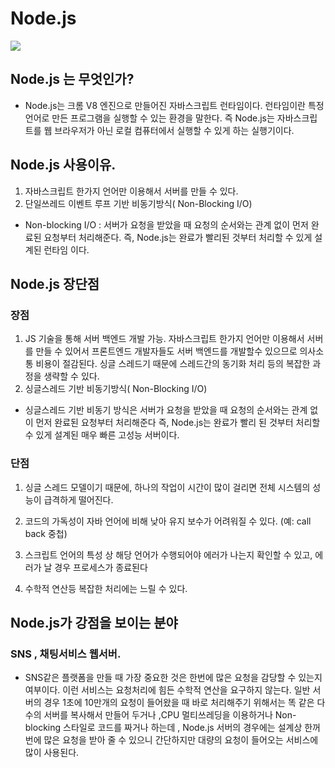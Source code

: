 # Node.js
<image src="https://upload.wikimedia.org/wikipedia/commons/thumb/d/d9/Node.js_logo.svg/1200px-Node.js_logo.svg.png">

## Node.js 는 무엇인가? 

- Node.js는 크롬 V8 엔진으로 만들어진 자바스크립트 런타임이다. 런타임이란  특정 언어로 만든 프로그램을 실행할 수 있는 환경을 말한다. 즉 Node.js는 자바스크립트를 웹 브라우저가 아닌 로컬 컴퓨터에서 실행할 수 있게 하는 실행기이다.
## Node.js 사용이유.

1.	자바스크립트 한가지 언어만 이용해서 서버를 만들 수 있다.
2.	단일쓰레드 이벤트 루프 기반 비동기방식( Non-Blocking I/O) 
-	Non-blocking I/O : 서버가 요청을 받았을 때 요청의 순서와는 관계 없이 먼저 완료된 요청부터 처리해준다. 즉, Node.js는 완료가 빨리된 것부터 처리할 수 있게 설계된 런타임 이다. 

 ## Node.js 장단점 

### 장점
1)	JS 기술을 통해 서버 백엔드 개발 가능.
자바스크립트 한가지 언어만 이용해서 서버를 만들 수 있어서 프론트엔드 개발자들도 서버 백엔드를 개발할수 있으므로 의사소통 비용이 절감된다. 싱글 스레드기 때문에 스레드간의 동기화 처리 등의 복잡한 과정을 생략할 수 있다.
2)	싱글스레드 기반 비동기방식( Non-Blocking I/O) 
-	싱글스레드 기반 비동기 방식은 서버가 요청을 받았을 때 요청의 순서와는 관계 없이 먼저 완료된 요청부터 처리해준다 즉, Node.js는 완료가 빨리 된 것부터 처리할 수 있게 설계된 매우 빠른 고성능 서버이다. 

### 단점
1) 싱글 스레드 모델이기 때문에, 하나의 작업이 시간이 많이 걸리면 전체 시스템의 성능이 급격하게 떨어진다.

2) 코드의 가독성이 자바 언어에 비해 낮아 유지 보수가 어려워질 수 있다. (예: call back 중첩)

3) 스크립트 언어의 특성 상 해당 언어가 수행되어야 에러가 나는지 확인할 수 있고, 에러가 날 경우 프로세스가 종료된다

4) 수학적 연산등 복잡한 처리에는 느릴 수 있다.

## Node.js가 강점을 보이는 분야

### SNS , 채팅서비스 웹서버. 
-	SNS같은 플랫폼을 만들 때 가장 중요한 것은 한번에 많은 요청을 감당할 수 있는지 여부이다. 이런 서비스는 요청처리에 힘든 수학적 연산을 요구하지 않는다. 일반 서버의 경우 1초에 10만개의 요청이 들어왔을 때 바로 처리해주기 위해서는  똑 같은 다수의 서버를 복사해서 만들어 두거나 ,CPU 멀티쓰레딩을 이용하거나  Non-blocking 스타일로 코드를 짜거나 하는데 , Node.js 서버의 경우에는 설계상 한꺼번에 많은 요청을 받아 줄 수 있으니 간단하지만 대량의 요청이 들어오는 서비스에 많이 사용된다.


